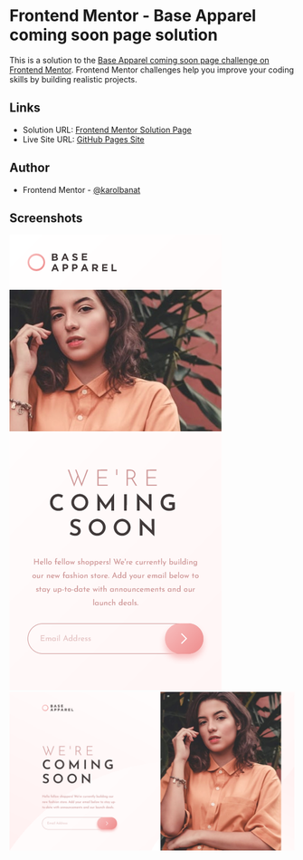 # Frontend Mentor - Base Apparel coming soon page solution

This is a solution to the [Base Apparel coming soon page challenge on Frontend Mentor](https://www.frontendmentor.io/challenges/base-apparel-coming-soon-page-5d46b47f8db8a7063f9331a0). Frontend Mentor challenges help you improve your coding skills by building realistic projects.

## Links

- Solution URL: [Frontend Mentor Solution Page](https://www.frontendmentor.io/solutions/base-apparel-coming-soon-z_TMagqFup)
- Live Site URL: [GitHub Pages Site](https://karolbanat.github.io/base-apparel-coming-soon/)

## Author

- Frontend Mentor - [@karolbanat](https://www.frontendmentor.io/profile/karolbanat)

## Screenshots

![](./screenshots/screenshot-mobile.png)
![](./screenshots/screenshot-desktop.png)

